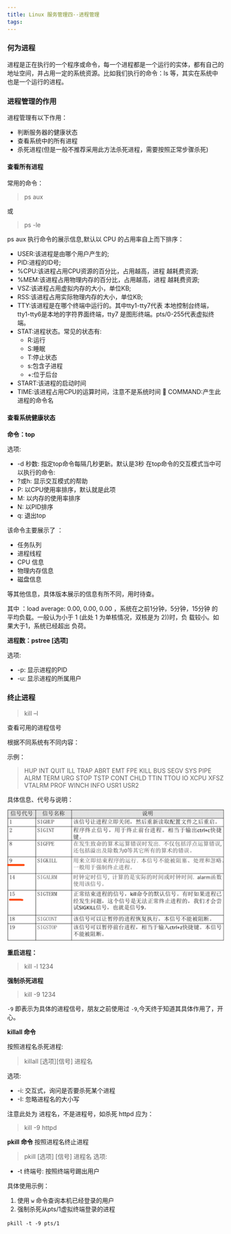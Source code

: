 ```yaml
---
title: Linux 服务管理四--进程管理
tags:
---
```



### 何为进程

进程是正在执行的一个程序或命令，每一个进程都是一个运行的实体，都有自己的 地址空间，并占用一定的系统资源。比如我们执行的命令：ls 等，其实在系统中也是一个运行的进程。


### 进程管理的作用


进程管理有以下作用：

* 判断服务器的健康状态
* 查看系统中的所有进程
* 杀死进程(但是一般不推荐采用此方法杀死进程，需要按照正常步骤杀死)



#### 查看所有进程


常用的命令：

> ps aux

或 

> ps -le

ps aux 执行命令的展示信息,默认以 CPU 的占用率自上而下排序：


* USER:该进程是由哪个用户产生的;
* PID:进程的ID号;
* %CPU:该进程占用CPU资源的百分比，占用越高，进程 越耗费资源;
* %MEM:该进程占用物理内存的百分比，占用越高，进程 越耗费资源;
*  VSZ:该进程占用虚拟内存的大小，单位KB;
* RSS:该进程占用实际物理内存的大小，单位KB;
* TTY:该进程是在哪个终端中运行的。其中tty1-tty7代表 本地控制台终端，tty1-tty6是本地的字符界面终端，tty7 是图形终端。pts/0-255代表虚拟终端。
* STAT:进程状态。常见的状态有:
    * R:运行
    * S:睡眠 
    * T:停止状态
    * s:包含子进程
    * +:位于后台
* START:该进程的启动时间
* TIME:该进程占用CPU的运算时间，注意不是系统时间  COMMAND:产生此进程的命令名



#### 查看系统健康状态


**命令：top**

选项:
* -d 秒数: 指定top命令每隔几秒更新。默认是3秒 在top命令的交互模式当中可以执行的命令:
* ?或h: 显示交互模式的帮助
* P: 以CPU使用率排序，默认就是此项
* M: 以内存的使用率排序
* N: 以PID排序
* q: 退出top



该命令主要展示了 ：
* 任务队列
* 进程线程
* CPU 信息
* 物理内存信息
* 磁盘信息

等其他信息，具体版本展示的信息有所不同，用时待查。

其中 ：load average: 0.00, 0.00, 0.00 ，系统在之前1分钟，5分钟，15分钟 的平均负载。一般认为小于 1 (此处 1 为单核情况，双核是为 2))时，负 载较小。如果大于1，系统已经超出 负荷。

**进程数：pstree [选项]**

选项:
* -p: 显示进程的PID
* -u: 显示进程的所属用户


### 终止进程

> kill –l

查看可用的进程信号


根据不同系统有不同内容：

示例：

> HUP INT QUIT ILL TRAP ABRT EMT FPE KILL BUS SEGV SYS PIPE ALRM TERM URG STOP TSTP CONT CHLD TTIN TTOU IO XCPU XFSZ VTALRM PROF WINCH INFO USR1 USR2


具体信息、代号与说明：


![](/../images/2019_09_26_01.png)


**重启进程：**

> kill -l 1234

**强制杀死进程**

> kill -9 1234

`-9` 即表示为具体的进程信号，朋友之前使用过 `-9`,今天终于知道其具体作用了，开心。

**killall 命令**


按照进程名杀死进程:
> killall [选项][信号] 进程名

选项:
* -i: 交互式，询问是否要杀死某个进程 
* -I: 忽略进程名的大小写

注意此处为 进程名，不是进程号，如杀死 httpd 应为：

> kill -9 httpd

**pkill 命令**
按照进程名终止进程
> pkill [选项] [信号] 进程名
选项:
* -t 终端号: 按照终端号踢出用户


具体使用示例：
1. 使用 `w` 命令查询本机已经登录的用户
2. 强制杀死从pts/1虚拟终端登录的进程

`pkill -t -9 pts/1`